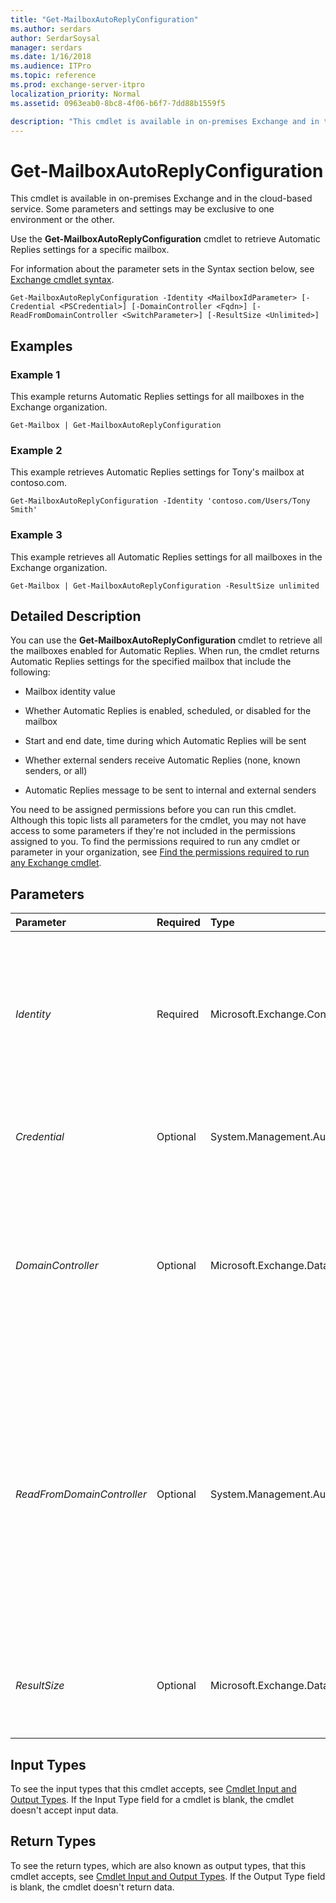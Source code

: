 ```yaml
---
title: "Get-MailboxAutoReplyConfiguration"
ms.author: serdars
author: SerdarSoysal
manager: serdars
ms.date: 1/16/2018
ms.audience: ITPro
ms.topic: reference
ms.prod: exchange-server-itpro
localization_priority: Normal
ms.assetid: 0963eab0-8bc8-4f06-b6f7-7dd88b1559f5

description: "This cmdlet is available in on-premises Exchange and in the cloud-based service. Some parameters and settings may be exclusive to one environment or the other."
---
```


# Get-MailboxAutoReplyConfiguration

This cmdlet is available in on-premises Exchange and in the cloud-based service. Some parameters and settings may be exclusive to one environment or the other. 
  
Use the **Get-MailboxAutoReplyConfiguration** cmdlet to retrieve Automatic Replies settings for a specific mailbox.
  
For information about the parameter sets in the Syntax section below, see [Exchange cmdlet syntax](https://technet.microsoft.com/library/bb123552.aspx). 
  
```
Get-MailboxAutoReplyConfiguration -Identity <MailboxIdParameter> [-Credential <PSCredential>] [-DomainController <Fqdn>] [-ReadFromDomainController <SwitchParameter>] [-ResultSize <Unlimited>]

```

## Examples
<a name="Examples"> </a>

### Example 1

This example returns Automatic Replies settings for all mailboxes in the Exchange organization.
  
```
Get-Mailbox | Get-MailboxAutoReplyConfiguration
```

### Example 2

This example retrieves Automatic Replies settings for Tony's mailbox at contoso.com.
  
```
Get-MailboxAutoReplyConfiguration -Identity 'contoso.com/Users/Tony Smith'
```

### Example 3

This example retrieves all Automatic Replies settings for all mailboxes in the Exchange organization.
  
```
Get-Mailbox | Get-MailboxAutoReplyConfiguration -ResultSize unlimited
```

## Detailed Description
<a name="DetailedDescription"> </a>

You can use the **Get-MailboxAutoReplyConfiguration** cmdlet to retrieve all the mailboxes enabled for Automatic Replies. When run, the cmdlet returns Automatic Replies settings for the specified mailbox that include the following:
  
- Mailbox identity value
    
- Whether Automatic Replies is enabled, scheduled, or disabled for the mailbox
    
- Start and end date, time during which Automatic Replies will be sent
    
- Whether external senders receive Automatic Replies (none, known senders, or all)
    
- Automatic Replies message to be sent to internal and external senders
    
You need to be assigned permissions before you can run this cmdlet. Although this topic lists all parameters for the cmdlet, you may not have access to some parameters if they're not included in the permissions assigned to you. To find the permissions required to run any cmdlet or parameter in your organization, see [Find the permissions required to run any Exchange cmdlet](https://technet.microsoft.com/library/mt432940.aspx).
  
## Parameters
<a name="DetailedDescription"> </a>

|**Parameter**|**Required**|**Type**|**Description**|
|:-----|:-----|:-----|:-----|
| _Identity_ <br/> |Required  <br/> |Microsoft.Exchange.Configuration.Tasks.MailboxIdParameter  <br/> | The _Identity_ parameter specifies a unique identifier associated with a mailbox. Accepted values for the mailbox are as follows: <br/>  GUID <br/>  ADObjectID <br/>  Distinguished name (DN) <br/> _Domain\Account_ <br/>  User principal name (UPN) <br/>  LegacyExchangeDN <br/>  SmtpAddress <br/>  Alias <br/> |
| _Credential_ <br/> |Optional  <br/> |System.Management.Automation.PSCredential  <br/> |This parameter requires you to create a credentials object by using the **Get-Credential** cmdlet. For more information, see[Get-Credential](https://go.microsoft.com/fwlink/p/?linkId=142122).  <br/> |
| _DomainController_ <br/> |Optional  <br/> |Microsoft.Exchange.Data.Fqdn  <br/> |This parameter is available only in on-premises Exchange.  <br/> The _DomainController_ parameter specifies the domain controller that's used by this cmdlet to read data from or write data to Active Directory. You identify the domain controller by its fully qualified domain name (FQDN). For example, `dc01.contoso.com`.  <br/> |
| _ReadFromDomainController_ <br/> |Optional  <br/> |System.Management.Automation.SwitchParameter  <br/> |The _ReadFromDomainController_ parameter specifies that the user information is read from a domain controller in the user's domain. If you set the recipient scope to include all recipients in the forest, and if you don't use this parameter, it's possible that the user information is read from a global catalog with outdated information. If you use this parameter, multiple reads might be necessary to get the information. <br/> > [!NOTE]> By default, the recipient scope is set to the domain that hosts your servers that run Microsoft Exchange.           |
| _ResultSize_ <br/> |Optional  <br/> |Microsoft.Exchange.Data.Unlimited  <br/> |The _ResultSize_ parameter specifies the maximum number of settings to return. If you want to return all settings that match the command, use `unlimited` for the value of this parameter. <br/> |
   
## Input Types
<a name="InputTypes"> </a>

To see the input types that this cmdlet accepts, see [Cmdlet Input and Output Types](http://go.microsoft.com/fwlink/p/?linkId=616387). If the Input Type field for a cmdlet is blank, the cmdlet doesn't accept input data. 
  
## Return Types
<a name="ReturnTypes"> </a>

To see the return types, which are also known as output types, that this cmdlet accepts, see [Cmdlet Input and Output Types](http://go.microsoft.com/fwlink/p/?linkId=616387). If the Output Type field is blank, the cmdlet doesn't return data. 
  

